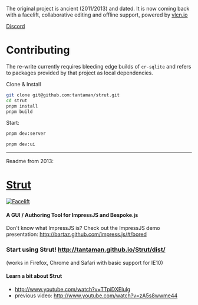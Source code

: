 The original project is ancient (2011/2013) and dated. It is now coming back with a facelift, collaborative editing and offline support, powered by [vlcn.io](https://vlcn.io)

[Discord](https://discord.gg/Yxwr4SUQDT)

# Contributing

The re-write currently requires bleeding edge builds of `cr-sqlite` and refers to packages provided by that project as local dependencies.

Clone & Install

```bash
git clone git@github.com:tantaman/strut.git
cd strut
pnpm install
pnpm build
```

Start:

```bash
pnpm dev:server
```

```bash
pnpm dev:ui
```

---

Readme from 2013:

# [Strut](http://strut.io/)

[![Facelift](https://user-images.githubusercontent.com/1009003/201429020-ad350f8e-a488-4434-bc81-a1093bfa9c3c.png)](http://tantaman.github.io/Strut/dist/)

#### A GUI / Authoring Tool for ImpressJS and Bespoke.js

Don't know what ImpressJS is? Check out the ImpressJS demo presentation: http://bartaz.github.com/impress.js/#/bored

### Start using Strut! http://tantaman.github.io/Strut/dist/

(works in Firefox, Chrome and Safari with basic support for IE10)

#### Learn a bit about Strut

- http://www.youtube.com/watch?v=TTpiDXEIulg
- previous video: http://www.youtube.com/watch?v=zA5s8wwme44
